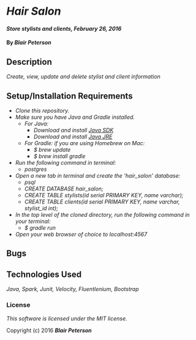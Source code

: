# _Hair Salon_

#### _Store stylists and clients, February 26, 2016_

#### By _**Blair Peterson**_

## Description

_Create, view, update and delete stylist and client information_

## Setup/Installation Requirements

* _Clone this repository._
* _Make sure you have Java and Gradle installed._
    * _For Java:_
        * _Download and install [Java SDK](http://www.oracle.com/technetwork/java/javase/downloads/jdk8-downloads-2133151.html)_
        * _Download and install [Java JRE](http://www.java.com/en/)_
    * _For Gradle: if you are using Homebrew on Mac:_
        * _$ brew update_
        * _$ brew install gradle_
* _Run the following command in terminal:_
  * _postgres_
* _Open a new tab in terminal and create the 'hair_salon' database:_
  * _psql_
  * _CREATE DATABASE hair_salon;_
  * _CREATE TABLE stylists(id serial PRIMARY KEY, name varchar);_
  * _CREATE TABLE clients(id serial PRIMARY KEY, name varchar, stylist_id int);_
* _In the top level of the cloned directory, run the following command in your terminal:_
    * _$ gradle run_
* _Open your web browser of choice to localhost:4567_

## Bugs

## Technologies Used

_Java, Spark, Junit, Velocity, Fluentlenium, Bootstrap_

### License

_This software is licensed under the MIT license._

Copyright (c) 2016 _**Blair Peterson**_
